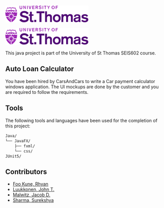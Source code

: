 ![Alt text](imgs/stthomas-logo.svg?raw=true "Title")

<img src="./imgs/stthomas-logo.svg">

This java project is part of the University of St Thomas SEIS602 course.

## Auto Loan Calculator

You have been hired by CarsAndCars to write a Car payment calculator windows application. The UI mockups are done by the customer and you are required to follow the requirements.

## Tools

The following tools and languages have been used for the completion of this project:

```text
Java/
└── JavaFX/
    ├── fxml/
    └── css/
JUnit5/
```

## Contributors

- [Foo Kune, Rhyan](https://github.com/rfookune)
- [Luukkonen, John T.](https://github.com/UkkosTrombone)
- [Malwitz, Jacob D.](https://github.com/jakeMalwitz)
- [Sharma, Surekshya](https://github.com/SurekshyaSharma)
